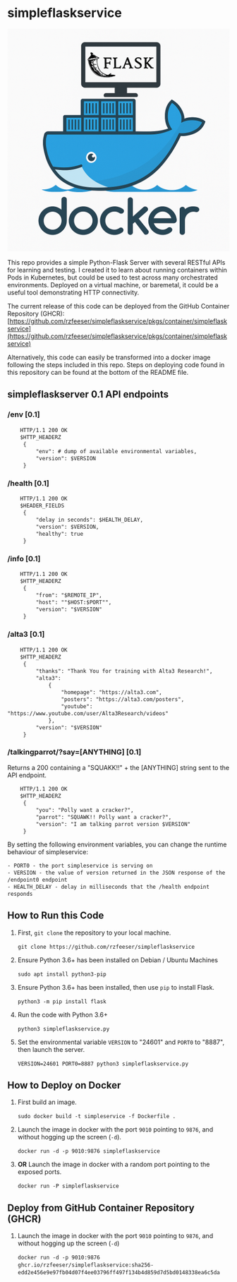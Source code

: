 # simpleflaskservice

![rzfeeser-simpleflaskservice](https://raw.githubusercontent.com/rzfeeser/simpleflaskservice/9120566295df958912f2eb97860175a2fb2a9bd1/images/rzfeeser-simpleflaskservice.png)

This repo provides a simple Python-Flask Server with several RESTful APIs for learning and testing. I created it to learn about running containers within Pods in Kubernetes, but could be used to test across many orchestrated environments. Deployed on a virtual machine, or baremetal, it could be a useful tool demonstrating HTTP connectivity.  

The current release of this code can be deployed from the GitHub Container Repository (GHCR): [https://github.com/rzfeeser/simpleflaskservice/pkgs/container/simpleflaskservice](https://github.com/rzfeeser/simpleflaskservice/pkgs/container/simpleflaskservice)

Alternatively, this code can easily be transformed into a docker image following the steps included in this repo. Steps on deploying code found in this repository can be found at the bottom of the README file.

## simpleflaskserver 0.1 API endpoints 

### /env [0.1]

        HTTP/1.1 200 OK
        $HTTP_HEADERZ
         {
             "env": # dump of available environmental variables,
             "version": $VERSION
         }


### /health [0.1]

        HTTP/1.1 200 OK
        $HEADER_FIELDS
         {
             "delay in seconds": $HEALTH_DELAY,
             "version": $VERSION,
             "healthy": true
         }


### /info [0.1]

        HTTP/1.1 200 OK
        $HTTP_HEADERZ
         {
             "from": "$REMOTE_IP",
             "host": ""$HOST:$PORT"",
             "version": "$VERSION"
         }


### /alta3 [0.1]

        HTTP/1.1 200 OK
        $HTTP_HEADERZ
         {
             "thanks": "Thank You for training with Alta3 Research!",
             "alta3":
                 {
                     "homepage": "https://alta3.com",
                     "posters": "https://alta3.com/posters",
                     "youtube": "https://www.youtube.com/user/Alta3Research/videos"
                 },
             "version": "$VERSION"
         }


### /talkingparrot/?say=[ANYTHING] [0.1]
Returns a 200 containing a "SQUAKK!!" + the [ANYTHING] string sent to the API endpoint.

        HTTP/1.1 200 OK
        $HTTP_HEADERZ
         {
             "you": "Polly want a cracker?",
             "parrot": "SQUAWK!! Polly want a cracker?",
             "version": "I am talking parrot version $VERSION"
         }


By setting the following environment variables, you can change the runtime behaviour of simpleservice:

    - PORT0 - the port simpleservice is serving on
    - VERSION - the value of version returned in the JSON response of the /endpoint0 endpoint
    - HEALTH_DELAY - delay in milliseconds that the /health endpoint responds

## How to Run this Code

1. First, `git clone` the repository to your local machine.

   `git clone https://github.com/rzfeeser/simpleflaskservice`

0. Ensure Python 3.6+ has been installed on Debian / Ubuntu Machines

    `sudo apt install python3-pip`

0. Ensure Python 3.6+ has been installed, then use `pip` to install Flask.

   `python3 -m pip install flask`

0. Run the code with Python 3.6+

    `python3 simpleflaskservice.py`
        
0. Set the environmental variable `VERSION` to "24601" and `PORT0` to "8887", then launch the server.

    `VERSION=24601 PORT0=8887 python3 simpleflaskservice.py`

## How to Deploy on Docker

1. First build an image.

    `sudo docker build -t simpleservice -f Dockerfile .`

0. Launch the image in docker with the port `9010` pointing to `9876`, and without hogging up the screen (`-d`).

    `docker run -d -p 9010:9876 simpleflaskservice`

0. **OR** Launch the image in docker with a random port pointing to the exposed ports.

    `docker run -P simpleflaskservice`

## Deploy from GitHub Container Repository (GHCR)

1. Launch the image in docker with the port `9010` pointing to `9876`, and without hogging up the screen (`-d`)

    `docker run -d -p 9010:9876 ghcr.io/rzfeeser/simpleflaskservice:sha256-edd2e456e9e97fb04d07f4ee03796ff497f134b4d859d7d5bd0148338ea6c5da`

